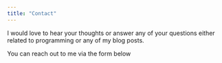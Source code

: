 ```yaml
---
title: "Contact"
---
```


I would love to hear your thoughts or answer any of your questions either related to programming or any of my blog posts.

You can reach out to me via the form below